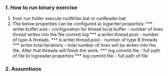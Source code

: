 ### 1. How to run binary exercise

  1) from run folder execute runWriter.bat or runReader.bat
  2) The below properties can be configured
     a) logwriter.properties:
       *** writer.buffer.size - configuration for thread local buffer - number of lines thread writes into the file commit.log
       *** a.writer.thread.pool - number of type A threads.
       *** b.writer.thread.pool - number of type B threads
       *** writer.total.iterations - total number of lines will be writen into the file. After that threads will finish the work.
       *** log.commit.file -  full path of file
     b) logreader.properties
       *** log.commit.file - full path of file

### 2. Assumtions

